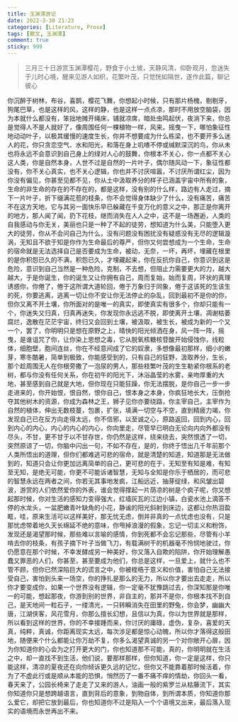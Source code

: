 ```yaml
---
title: 玉渊潭游记
date: 2022-3-30 21:23
categories: [Literature, Prose]
tags: [散文, 玉渊潭]
comment: true
sticky: 999
---
```


> 三月三十日游赏玉渊潭樱花，野食于小土坡，天静风清，仰卧观月，忽迷失于儿时心境，醒来见游人如织，花繁叶茂，只觉恍如隔世，遂作此篇，聊记彼心

<!--more-->

你沉醉于树林，布谷，喜鹊，樱花飞舞，你想起小时候，只有那片杨槐，剔剔牙，狗尾巴草，也是这样的风，这样的静，也是这样一点点凉，那时不用放空脑袋，因为本就什么都没有，笨拙地摊开绳床，铺就凉席，暗处虫鸣起伏，夜淌下来，你总是觉得人不是人就好了，像周围任何一棵植物一样，风来，摇曳一下，哪怕象征性地动动叶子，以极其缓慢的速度生长，你并不想要成为什么栋梁，也不要开多么迷人的花，你只贪恋空气、水和阳光，和落在身上叽喳不停或缄默深沉的鸟，你从未也将永远不会意识到自己身上的绿对人心的鼓舞，你根本不关心，你一点都不关心这人类，你是自然本身，人世不过是自然的一片叶子，偶尔随风动一下，象征性都没有，你不关心真实，也不关心逻辑，你也并不讨厌喧嚣，不讨厌所谓红尘，因为你没有偏见，你甚至见都不见，你从土中汲取养分的样子已涵盖宇宙中所有的象，生命的非生命的存在的不存在的，都是这样，没有别的什么样，路边有人走过，摘下一片叶子，折下缀满花苞的枝条，你不会觉得身体缺少了什么，没有痛苦，痛苦不在这方天地，它与其另一面快乐早已躲藏在千变万化的意义之中，那正是你离开的地方，那人闻了闻，扔下花枝，继而消失在人人之中，这不是一场邂逅，人类的自我感动与你无关，美丽也只是一种了不起的徒劳，想知道为什么美，只能堕入更大的徒劳，你从不会问自己为什么，没有问题没有困扰没有疑惑没有无尽的逻辑漩涡，无知且不欲于知是你作为生命最后的尊严，但你又何尝想成为一个生命，生命的宿命就是无法选择自己是否要成为生命，被动，无奈，一坏，再坏，埋藏在根里的是你积怨已久的不满，积怨已久，才埋藏起来，你在反抗你自己，你意识到这是危险，意识到自己当然是一种危险，克制，不去想，但阻止力需要更大的力，越大越大，于是你诞生，你的诞生又让你拥有自己，周而复始，始而复周，环状的真理诱惑你，你倦了，倦于这所谓大道轮回，倦于万象归于同象，倦于这该死的生该生的死，你要逃离，逃离一切让你不安让你无法停止的杂乱，回到最初不是你的你，但你又离不开土壤，你所面对的是唯一的真实，即使真实有很多个，你却只能有一个，你迷失又归真，归真再迷失，你发现你永远逃不脱，即使离开土壤，凋谢枯萎腐烂，逸散在茫茫宇宙，终归又会回到土壤，被汲取，被生长，被成为新的一个又一个，罢了，你明明只是想在原野之上，晴快的阳光倾洒在身，风一阵一阵，摇曳，是谁诅咒了你，让你染上思想之毒，它从脱氧核糖核苷酸开始侵蚀你，线粒体，细胞壁，胞间连丝，你在不经意间成了它的奴隶，多想像最初那样，细小的嫩芽，寒冬酷暑，简单到极致，你能感受到的，只有自己的狂野，汲取养分，生长，那个趁周围无人在你根旁撒了一泡尿的男人，那些枝繁叶茂的生生勒紧你根系的老树，都与你没有任何关系，你在初午的阳光下，沐浴晶莹的水雾，亲吻厚重的大地，甚至感到自己就是大地，但你现在只能狂躁，你无法摆脱，是你自己一步一步走进来的，你开始恨，恨自然，恨你自己，恨本身之本身，你疯狂地长大，压倒抢夺其他树木的资源，你成为森林之王，狮子见你亦要绕路，你主宰自己，主宰作为自然的植体，伸出无数枝蔓，包裹，扩张，填满一切空与不空，直到精疲力竭，你发现自己已在反方向走得太远，你不信邪，以至诚之心，原路返回，回到内心，回到内心的内心，内心的内心的内心，你向里走，尽管早已明白无论向内向外都没有尽头，不甘，更不甘于以不甘存世，你仍然是这样，绕来绕去，突然恨透了一切，突然原谅了一切，你脑中闪出一句，不如不存在，是的，你终于悟出几千年前那个人类所悟出的道理，但你们都难逃可悲的宿命，就是清楚的知道，知道那是无法做到的，知道只会让你更加远离简单的自己，更可悲的在于，无知至有知是难，有知至无知，是绝无可能，你更不可能诉诸智慧，无知与全知是你乐于栖居的，而可悲的智慧永远在两者之间，你若无其事地发疯，江船远近，抽芽绽绿，和风皱出碧波，游赏的人们依然爱你的外表，谁会觉得撑起一片荫凉的树是个疯子呢，你又想起那时候，你对生活的感知力变得强大，红墙灰瓦的江边小镇，白瓷水池上滴答不停的水龙头，一盆肥嫩青叶缺角的小花，静谧的阳光斜射到床边，这都让你热泪盈眶，哇，原来生活可以这样美好，那无忧无虑，倒并非真的一点忧虑也没有，只是那忧虑带着地久天长绵延不绝的意味，你甩掉浪漫的假象，忘记一切主义和粉饰，发现还是渴望那时候，那些难以言喻的感情，你到死都不会忘记那些，尽管有小羊啃去你的枝条，有孩子摘下叶子当做飞刀，有载满树干的机器毫不怜悯地驶过，你仍愿意在那个时候，不幸发酵成另一种美好，你又落入自欺的陷阱，你开始理解愚蠢又罪恶的人们，你甚至，甚至要成为他们，你总是这样，一旦爱上，就什么也不管不顾，但你已然深陷巨大的谎言之中，你被桎梏于意义和价值，害怕自己无法接受自己，害怕到头来一场空，你的挣扎是那么的无力，所以你才要出去走走，所以你才要变成你，如果一个世界没有逻辑，你一定毫不犹豫跳过去，你深知那是你唯一的可能，想起那夜，你游到别的世界，非自主的，那并不是你，你根本找不到自己，是天地间一粒石子，一缕清光，一只转瞬消失在田里的野兔，你会梦，幽幽大唐，江湖侠客，风花雪月，你那么擅长幻想，且信以为真，你以为世界就是那样，所以看到这样的世界，你的不幸接踵而来，你讨厌的庸碌，虚伪，复杂，喜爱的天真，纯粹，真诚，你距离现实太远，每次涉足都是惊心动魄，所以你才落得这般田地，随便来个什么都能让你万劫不复，你多么渴望真诚的另一个对你敞开心扉，因为你知道你的心会为之打开更大的门，你也知道那不可能，真的，你明明就在生活之中，却一直找不到生活，他们说，要那样那样，但你知道，你一定是这样，你只能这样，清凉的夏夜还在向你倾诉更久远的记忆，但你又不能靠着那时候活着，你为了不虚此行或是顺从本能的恐惧，悄然历了一番不痛不痒的情劫，你回头一看，春天来了，公园长椅来了走走了又来的游人，油画一般的紫罗兰从枯藤流下，其实你知道你只是想跨越语言，直到背后的意象，到物自体，到所谓本质，你知道你那么爱它，却把它放到最后，你也知道你不过是陷入一个个语境又出来，最后落入现实的语境而永世再出不来。
